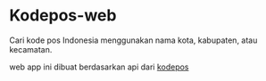 # Kodepos-web

Cari kode pos Indonesia menggunakan nama kota, kabupaten, atau kecamatan.

web app ini dibuat berdasarkan api dari [kodepos]('https://github.com/sooluh/kodepos')
